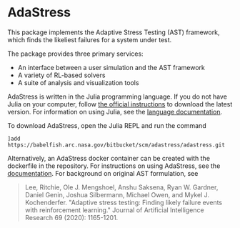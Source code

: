 # AdaStress

This package implements the Adaptive Stress Testing (AST) framework, which finds the likeliest failures for a system under test.

The package provides three primary services:
- An interface between a user simulation and the AST framework
- A variety of RL-based solvers
- A suite of analysis and visualization tools

AdaStress is written in the Julia programming language. If you do not have Julia on your computer, follow [the official instructions](https://julialang.org/downloads/platform) to download the latest version. For information on using Julia, see the [language documentation](https://docs.julialang.org).

To download AdaStress, open the Julia REPL and run the command
```
]add https://babelfish.arc.nasa.gov/bitbucket/scm/adastress/adastress.git
```
Alternatively, an AdaStress docker container can be created with the dockerfile in the repository. For instructions on using AdaStress, see the [documentation](https://www.nasa.gov). For background on original AST formulation, see
> Lee, Ritchie, Ole J. Mengshoel, Anshu Saksena, Ryan W. Gardner, Daniel Genin, Joshua Silbermann, Michael Owen, and Mykel J. Kochenderfer. "Adaptive stress testing: Finding likely failure events with reinforcement learning." Journal of Artificial Intelligence Research 69 (2020): 1165-1201.